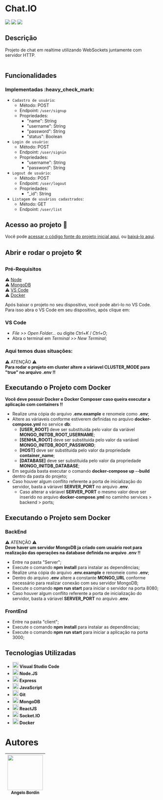<h1>Chat.IO</h1>

<p>
  <img src="https://img.shields.io/badge/status-em%20desenvolvimento-brightgreen"/>
  <img src="https://img.shields.io/badge/última%20atualização-novembro-yellowgreen"/>
  <img src="https://img.shields.io/badge/Node.JS-18.18.7-blueviolet"/>
</p>

<h2>Descrição</h2>
Projeto de chat em realtime utilizando WebSockets juntamente com servidor HTTP.<br>
<br>

<h2>Funcionalidades</h2>
<h3>Implementadas :heavy_check_mark:</h3>

- `Cadastro de usuário`:
  - Método: POST
  - Endpoint: `/user/signup`
  - Propriedades:
    - "name": String
    - "username": String
    - "password": String
    - "status": Boolean
- `Login de usuário`:
  - Método: POST
  - Endpoint: `/user/signin`
  - Propriedades:
    - "username": String
    - "password": String
- `Logout de usuário`:
  - Método: POST
  - Endpoint: `/user/logout`
  - Propriedades:
    - "\_id": String
- `Listagem de usuários cadastrados`:
  - Método: GET
  - Endpoint: `/user/list`

<h2>Acesso ao projeto 📁</h2>

Você pode [acessar o código fonte do projeto inicial aqui](https://github.com/angelobordin/chat.io), ou [baixá-lo aqui](https://github.com/angelobordin/chat.io/archive/refs/heads/main.zip).

<h2>Abrir e rodar o projeto 🛠️</h2>
<h3>Pré-Requisitos</h3>

⚠️ [Node](https://nodejs.org/en/)<br>
⚠️ [MongoDB](https://www.mongodb.com/try/download/community)<br>
⚠️ [VS Code](https://code.visualstudio.com/Download)<br>
⚠️ [Docker](https://docs.docker.com/desktop/install/windows-install/)<br>

Após baixar o projeto no seu dispositivo, você pode abri-lo no VS Code.<br>
Para isso abra o VS Code em seu dispositivo, após clique em:

<h3>VS Code</h3>

- _File >> Open Folder..._ ou digite _Ctrl+K_ / _Ctrl+O_;
- Abra o terminal em _Terminal >> New Terminal_;

<h3>Aqui temos duas situações:</h3>

⚠️ ATENÇÃO ⚠️ <br>
**Para rodar o projeto em cluster altere a váriavel CLUSTER_MODE para "true" no arquivo .env !!**

<h2>Executando o Projeto com Docker</h2>

**Você deve possuir Docker e Docker Composer caso queira executar a aplicação com containers !!**

- Realize uma cópia do arquivo **.env.example** e renomeie como **.env**;
- Altere as váriaveis conforme estiverem definidas no arquivo **docker-compose.yml** no service **db**:
  - **[USER_ROOT]** deve ser substituida pelo valor da variável **MONGO_INITDB_ROOT_USERNAME**;
  - **[SENHA_ROOT]** deve ser substituida pelo valor da variável **MONGO_INITDB_ROOT_PASSWORD**;
  - **[HOST]** deve ser substituida pelo valor da propriedade **container_name**;
  - **[DATABASE]** deve ser substituida pelo valor da propriedade **MONGO_INITDB_DATABASE**;
- Em seguida basta executar o comando **docker-compose up --build** dentro da pasta do projeto;
- Caso houver algum conflito referente a porta de inicialização do servidor, basta a váriavel **SERVER_PORT** no arquivo **.env**.
  - Caso alterar a váriavel **SERVER_PORT** o mesmo valor deve ser inserido no arquivo **docker-compose.yml** no caminho services > backend > ports;

<h2>Executando o Projeto sem Docker</h2>

<h3>BackEnd</h3>

⚠️ ATENÇÃO ⚠️ <br>
**Deve haver um servidor MongoDB ja criado com usuário root para realização das operações na database definida no arquivo .env !!**

- Entre na pasta "Server";
- Execute o comando **npm install** para instalar as dependências;
- Realize uma cópia do arquivo **.env.example** e renomeie como **.env**;
- Dentro do arquivo **.env** altere a constante **MONGO_URL** conforme necessário para realizar conexão com seu servidor MongoDB;
- Execute o comando **npm run start** para iniciar o servidor na porta 8080;
- Caso houver algum conflito referente a porta de inicialização do servidor, basta a váriavel **SERVER_PORT** no arquivo **.env**.

<h3>FrontEnd</h3>

- Entre na pasta "client";
- Execute o comando **npm install** para instalar as dependências;
- Execute o comando **npm run start** para iniciar a aplicação na porta 3000;

<h2>Tecnologias Utilizadas</h2>

<ul>
  <li><img src="https://cdn.jsdelivr.net/gh/devicons/devicon/icons/vscode/vscode-plain.svg" width="20" height="20"/><b> Visual Studio Code</b></li>
  <li><img src="https://cdn.jsdelivr.net/gh/devicons/devicon/icons/nodejs/nodejs-original.svg" width="20" height="20"/><b> Node.JS</b></li>
  <li><img src="https://cdn.jsdelivr.net/gh/devicons/devicon/icons/express/express-original.svg" width="20" height="20"/><b> Express</b></li>
  <li><img src="https://cdn.jsdelivr.net/gh/devicons/devicon/icons/javascript/javascript-original.svg" width="20" height="20"/><b> JavaScript</b></li>
  <li><img src="https://cdn.jsdelivr.net/gh/devicons/devicon/icons/git/git-original.svg" width="20" height="20"/><b> Git</b></li>
  <li><img src="https://cdn.jsdelivr.net/gh/devicons/devicon/icons/mongodb/mongodb-original-wordmark.svg" width="20" height="20"/><b> MongoDB</b></li>
  <li><img src="https://cdn.jsdelivr.net/gh/devicons/devicon/icons/react/react-original.svg" width="20" height="20"/><b> ReactJS</b></li>
  <li><img src="https://cdn.jsdelivr.net/gh/devicons/devicon/icons/socketio/socketio-original.svg" width="20" height="20"/><b> Socket.IO</b></li>
  <li><img src="https://cdn.jsdelivr.net/gh/devicons/devicon/icons/docker/docker-original.svg" width="20" height="20"/><b> Docker</b></li>
</ul>

# Autores

| [<img src="https://avatars.githubusercontent.com/u/70332789?s=400&u=c6b947894c97e0e941f64aafeb22719ff49589ac&v=4" width=115><br><sub>Angelo Bordin</sub>](https://github.com/angelobordin) |
| :----------------------------------------------------------------------------------------------------------------------------------------------------------------------------------------: |
